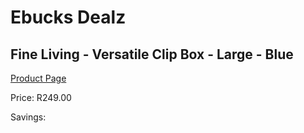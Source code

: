 
# Ebucks Dealz
## Fine Living - Versatile Clip Box - Large - Blue
[Product Page](https://www.ebucks.com/web/shop/productSelected.do?prodId=1158520999&catId=714962196)

Price: R249.00

Savings: 


	